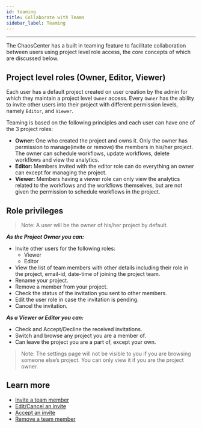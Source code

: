 ```yaml
---
id: teaming
title: Collaborate with Teams
sidebar_label: Teaming
---
```


---

The ChaosCenter has a built in teaming feature to facilitate collaboration between users using project level role access, the core concepts of which are discussed below.

## Project level roles (Owner, Editor, Viewer)

Each user has a default project created on user creation by the admin for which they maintain a project level `Owner` access. Every `Owner` has the ability to invite other users into their project with different permission levels, namely `Editor`, and `Viewer`.

Teaming is based on the following principles and each user can have one of the 3 project roles:

- **Owner:** One who created the project and owns it. Only the owner has permission to manage(invite or remove) the members in his/her project. The owner can schedule workflows, update workflows, delete workflows and view the analytics.
- **Editor:** Members invited with the editor role can do everything an owner can except for managing the project.
- **Viewer:** Members having a viewer role can only view the analytics related to the workflows and the workflows themselves, but are not given the permission to schedule workflows in the project.

## Role privileges

> Note: A user will be the owner of his/her project by default.

**_As the Project Owner you can:_**

- Invite other users for the following roles:
  - Viewer
  - Editor
- View the list of team members with other details including their role in the project, email-id, date-time of joining the project team.
- Rename your project.
- Remove a member from your project.
- Check the status of the invitation you sent to other members.
- Edit the user role in case the invitation is pending.
- Cancel the invitation.

**_As a Viewer or Editor you can:_**

- Check and Accept/Decline the received invitations.
- Switch and browse any project you are a member of.
- Can leave the project you are a part of, except your own.

> Note: The settings page will not be visible to you if you are browsing someone else’s project. You can only view it if you are the project owner.

## Learn more

- [Invite a team member](../user-guides/invite-team-member.md)
- [Edit/Cancel an invite](../user-guides/edit-invite.md)
- [Accept an invite](../user-guides/accept-invite.md)
- [Remove a team member](../user-guides/remove-team-member.md)

